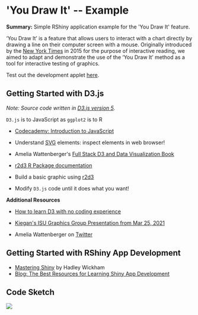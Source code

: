 # 'You Draw It' -- Example
 
 **Summary:** Simple RShiny application example for the 'You Draw It' feature.
 
 ‘You Draw It’ is a feature that allows users to interact with a chart directly by drawing a line on their computer screen with a mouse. Originally introduced by the [New York Times](https://www.nytimes.com/interactive/2015/05/28/upshot/you-draw-it-how-family-income-affects-childrens-college-chances.html) in 2015 for the purpose of interactive reading, we aimed to adapt and demonstrate the use of the ‘You Draw It’ method as a tool for interactive testing of graphics.
 
Test out the development applet [here](https://emily-robinson.shinyapps.io/can-you-draw-it/).

## Getting Started with D3.js

*Note: Source code written in [D3.js version 5](https://devdocs.io/d3~5/).*

`D3.js` is to JavaScript as `ggplot2` is to R

+ [Codecademy: Introduction to JavaScript](https://www.codecademy.com/learn/introduction-to-javascript)

+ Understand [SVG](http://tutorials.jenkov.com/svg/g-element.html) elements: inspect elements in web browser!

+ Amelia Wattenberger's [Full Stack D3 and Data Visualization Book](https://www.newline.co/fullstack-d3)

+ [r2d3 R Package documentation](https://rstudio.github.io/r2d3/articles/learning_d3.html)

+ Build a basic graphic using [r2d3](https://rstudio.github.io/r2d3/articles/introduction.html)

+ Modify `D3.js` code until it does what you want!

**Additional Resources**

+ [How to learn D3 with no coding experience](https://www.heshameissa.com/blog/learn-d3)

+ [Kiegan's ISU Graphics Group Presentation from Mar 25, 2021](https://kiegan.github.io/talks/graphics-group-r2d3/graphics-group-r2d3.html#1)

+ Amelia Wattenberger on [Twitter](https://twitter.com/Wattenberger)

## Getting Started with RShiny App Development

+ [Mastering Shiny](https://mastering-shiny.org/) by Hadley Wickham
+ [Blog: The Best Resources for Learning Shiny App Development](https://www.r-bloggers.com/2021/04/the-best-resources-for-learning-shiny-app-development/)

## Code Sketch

![](https://earobinson95.github.io/presentations/Conferences/2022-SDSS/images/code-sketch-2.png)
